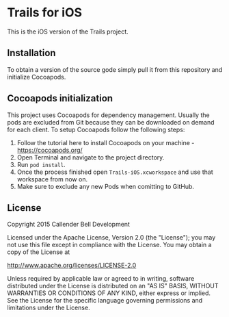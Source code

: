 # Trails for iOS

This is the iOS version of the Trails project.

## Installation

To obtain a version of the source gode simply pull it from this repository and initialize Cocoapods.

## Cocoapods initialization

This project uses Cocoapods for dependency management. Usually the pods are excluded from Git because they can be downloaded on demand for each client. To setup Cocoapods follow the following steps:

1. Follow the tutorial here to install Cocoapods on your machine - https://cocoapods.org/
2. Open Terminal and navigate to the project directory.
3. Run `pod install`.
4. Once the process finished open `Trails-iOS.xcworkspace` and use that workspace from now on.
5. Make sure to exclude any new Pods when comitting to GitHub.

## License

Copyright 2015 Callender Bell Development

Licensed under the Apache License, Version 2.0 (the "License");
you may not use this file except in compliance with the License.
You may obtain a copy of the License at

http://www.apache.org/licenses/LICENSE-2.0

Unless required by applicable law or agreed to in writing, software
distributed under the License is distributed on an "AS IS" BASIS,
WITHOUT WARRANTIES OR CONDITIONS OF ANY KIND, either express or implied.
See the License for the specific language governing permissions and
limitations under the License.

